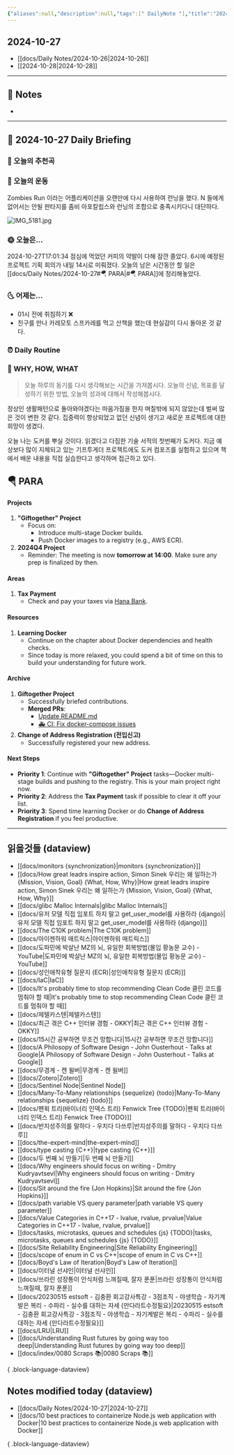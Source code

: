 ```yaml
---
{"aliases":null,"description":null,"tags":[" DailyNote "],"title":"2024-10-27","created":"2024-10-27T16:12:32","updated":"2024-10-27T23:09:20","dg-publish":true,"permalink":"/docs/Daily Notes/2024-10-27/","dgPassFrontmatter":true}
---
```



## 2024-10-27

- [[docs/Daily Notes/2024-10-26\|2024-10-26]] 
- [[2024-10-28\|2024-10-28]]

---

## 📝 Notes

- 


---

## 📅 2024-10-27 Daily Briefing

### 🎵 오늘의 추천곡

### 🏃 오늘의 운동

Zombies Run 이라는 어플리케이션을 오랜만에 다시 사용하여 런닝을 했다. N 들에게 없어서는 안될 판타지를 좀비 아포칼립스와 런닝의 조합으로 충족시키다니 대단하다.

![IMG_5181.jpg](/img/user/docs/assets/IMG_5181.jpg)

### 🌞 오늘은...

2024-10-27T17:01:34 점심에 먹었던 커피의 약발이 다해 잠깐 졸았다. 6시에 예정된 프로젝트 기획 회의가 내일 14시로 미뤄졌다. 오늘의 남은 시간동안 할 일은 [[docs/Daily Notes/2024-10-27#🪂 PARA\|#🪂 PARA]]에 정리해놓았다.

### 🌜 어제는...

- 01시 전에 취침하기 ❌
- 친구를 만나 카레모토 스프카레를 먹고 산책을 했는데 현실감이 다시 돌아온 것 같다.

### ⏰ Daily Routine

### 🚀 WHY, HOW, WHAT

> 오늘 하루의 동기를 다시 생각해보는 시간을 가져봅시다. 오늘의 신념, 목표를 달성하기 위한 방법, 오늘의 성과에 대해서 작성해봅시다.

정상인 생활패턴으로 돌아와야겠다는 마음가짐을 한지 며칠밖에 되지 않았는데 벌써 많은 것이 변한 것 같다. 집중력이 향상되었고 없던 신념이 생기고 새로운 프로젝트에 대한 희망이 생겼다. 

오늘 나는 도커를 뿌실 것이다. 읽겠다고 다짐한 기술 서적의 첫번째가 도커다. 지금 예상보다 많이 지체되고 있는 기프투게더 프로젝트에도 도커 컴포즈를 실험하고 있으며 책에서 배운 내용을 직접 실습한다고 생각하며 접근하고 있다.

##  🪂 PARA

#### **Projects**

1. **"Giftogether" Project**
   - Focus on:
     - Introduce multi-stage Docker builds.
     - Push Docker images to a registry (e.g., AWS ECR).
2. **2024Q4 Project**
	- Reminder: The meeting is now **tomorrow at 14:00**. Make sure any prep is finalized by then.

#### **Areas**

1. **Tax Payment**
   - Check and pay your taxes via [Hana Bank](https://my.hanabank.com/nSSnFUAQ).

#### **Resources**

1. **Learning Docker**
   - Continue on the chapter about Docker dependencies and health checks.
   - Since today is more relaxed, you could spend a bit of time on this to build your understanding for future work.

#### **Archive**

1. **Giftogether Project**
    - Successfully briefed contributions.
    - **Merged PRs**:
        - [Update README.md](https://github.com/coding-jjun/wishlist_funding_backend/pull/162)
        - [🚑 CI: Fix docker-compose issues](https://github.com/coding-jjun/wishlist_funding_backend/pull/161)
2. **Change of Address Registration (전입신고)**
    - Successfully registered your new address.

#### **Next Steps**

- **Priority 1**: Continue with **"Giftogether" Project** tasks—Docker multi-stage builds and pushing to the registry. This is your main project right now.
- **Priority 2**: Address the **Tax Payment** task if possible to clear it off your list.
- **Priority 3**: Spend time learning Docker or do **Change of Address Registration** if you feel productive.



---

## 읽을것들 (dataview)

- [[docs/monitors {synchronization}\|monitors {synchronization}]]
- [[docs/How great leadrs inspire action, Simon Sinek 우리는 왜 일하는가 {Mission, Vision, Goal} {What, How, Why}\|How great leadrs inspire action, Simon Sinek 우리는 왜 일하는가 {Mission, Vision, Goal} {What, How, Why}]]
- [[docs/glibc Malloc Internals\|glibc Malloc Internals]]
- [[docs/유저 모델 직접 임포트 하지 말고 get_user_model를 사용하라 {django}\|유저 모델 직접 임포트 하지 말고 get_user_model를 사용하라 {django}]]
- [[docs/The C10K problem\|The C10K problem]]
- [[docs/아이젠하워 매트릭스\|아이젠하워 매트릭스]]
- [[docs/도파민에 박살난 MZ의 뇌, 유일한 회복방법(몰입 황농문 교수) - YouTube\|도파민에 박살난 MZ의 뇌, 유일한 회복방법(몰입 황농문 교수) - YouTube]]
- [[docs/성인애착유형 질문지 (ECR)\|성인애착유형 질문지 (ECR)]]
- [[docs/IaC\|IaC]]
- [[docs/It's probably time to stop recommending Clean Code 클린 코드를 멈춰야 할 때\|It's probably time to stop recommending Clean Code 클린 코드를 멈춰야 할 때]]
- [[docs/제텔카스텐\|제텔카스텐]]
- [[docs/최근 겪은 C++ 인터뷰 경험 - OKKY\|최근 겪은 C++ 인터뷰 경험 - OKKY]]
- [[docs/15시간 공부하면 무조건 망합니다\|15시간 공부하면 무조건 망합니다]]
- [[docs/A Philosopy of Software Design - John Ousterhout - Talks at Google\|A Philosopy of Software Design - John Ousterhout - Talks at Google]]
- [[docs/무경계 - 켄 윌버\|무경계 - 켄 윌버]]
- [[docs/Zotero\|Zotero]]
- [[docs/Sentinel Node\|Sentinel Node]]
- [[docs/Many-To-Many relationships {sequelize} {todo}\|Many-To-Many relationships {sequelize} {todo}]]
- [[docs/펜윅 트리(바이너리 인덱스 트리) Fenwick Tree {TODO}\|펜윅 트리(바이너리 인덱스 트리) Fenwick Tree {TODO}]]
- [[docs/반지성주의를 말하다 - 우치다 다쓰루\|반지성주의를 말하다 - 우치다 다쓰루]]
- [[docs/the-expert-mind\|the-expert-mind]]
- [[docs/type casting {C++}\|type casting {C++}]]
- [[docs/두 번째 뇌 만들기\|두 번째 뇌 만들기]]
- [[docs/Why engineers should focus on writing - Dmitry Kudryavtsevl\|Why engineers should focus on writing - Dmitry Kudryavtsevl]]
- [[docs/Sit around the fire {Jon Hopkins}\|Sit around the fire {Jon Hopkins}]]
- [[docs/path variable VS query parameter\|path variable VS query parameter]]
- [[docs/Value Categories in C++17 - lvalue, rvalue, prvalue\|Value Categories in C++17 - lvalue, rvalue, prvalue]]
- [[docs/tasks, microtasks, queues and schedules {js} {TODO}\|tasks, microtasks, queues and schedules {js} {TODO}]]
- [[docs/Site Reliability Engineering\|Site Reliability Engineering]]
- [[docs/scope of enum in C vs C++\|scope of enum in C vs C++]]
- [[docs/Boyd's Law of Iteration\|Boyd's Law of Iteration]]
- [[docs/이터널 선샤인\|이터널 선샤인]]
- [[docs/쓰라린 성장통이 안식처럼 느껴질때, 잘자 푼푼\|쓰라린 성장통이 안식처럼 느껴질때, 잘자 푼푼]]
- [[docs/20230515 estsoft - 김충환 회고강사특강 - 3점조직 - 야생학습 - 자기계발은 복리 - 수파리 - 실수를 대하는 자세 {만다라트수정필요}\|20230515 estsoft - 김충환 회고강사특강 - 3점조직 - 야생학습 - 자기계발은 복리 - 수파리 - 실수를 대하는 자세 {만다라트수정필요}]]
- [[docs/LRU\|LRU]]
- [[docs/Understanding Rust futures by going way too deep\|Understanding Rust futures by going way too deep]]
- [[docs/index/0080 Scraps 📚\|0080 Scraps 📚]]

{ .block-language-dataview}

## Notes modified today (dataview)

- [[docs/Daily Notes/2024-10-27\|2024-10-27]]
- [[docs/10 best practices to containerize Node.js web application with Docker\|10 best practices to containerize Node.js web application with Docker]]

{ .block-language-dataview}
